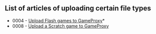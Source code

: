 ## List of articles of uploading certain file types

* 0004 - [Upload Flash games to GameProxy](/help/index.html?article=0004-howToUploadAGameToGameProxy)* 
* 0008 - [Upload a Scratch game to GameProxy](/help/index.html?article=0008-howToUploadAGameFromScratchToGameProxy)
